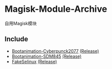 # Magisk-Module-Archive

自用Magisk模块

## Include

- [Bootanimation-Cyberpunck2077](./Source/Bootanimation-Cyberpunck2077/README.md) [(Release)](./Release/Bootanimation-Cyberpunck2077.zip)
- [Bootanimation-SDM845](./Source/Bootanimation-SDM845/README.md) [(Release)](./Release/Bootanimation-SDM845.zip)
- [FakeSelinux](./Source/FakeSelinux/README.md) [(Release)](./Release/FakeSelinux.zip)